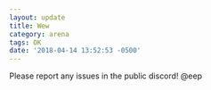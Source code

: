 ```yaml
---
layout: update
title: Wew
category: arena
tags: OK
date: '2018-04-14 13:52:53 -0500'
---
```


Please report any issues in  the public discord! @eep
